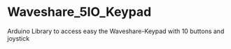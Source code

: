 # Waveshare_5IO_Keypad
Arduino Library to access easy the Waveshare-Keypad with 10 buttons and joystick
